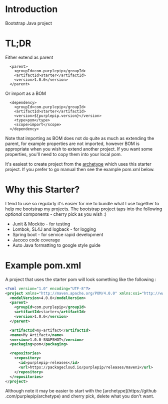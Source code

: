 # Introduction

Bootstrap Java project

# TL;DR

Either extend as parent

      <parent>
        <groupId>com.purplepip</groupId>
        <artifactId>starter</artifactId>
        <version>1.0.6</version>
      </parent>

Or import as a BOM

      <dependency>
        <groupId>com.purplepip</groupId>
        <artifactId>starter</artifactId>
        <version>${purplepip.version}</version>
        <type>pom</type>
        <scope>import</scope>
      </dependency>
      
Note that importing as BOM does not do quite as much as extending the parent,
for example properties are not imported, however BOM is appropriate when
you wish to extend another project.  If you want some properties, you'll need
to copy them into your local pom.

It's easiest to create project from the [archetype](https://github.com/purplepip/archetype)
which uses this starter project.  If you prefer to go manual then see the 
example pom.xml below.


# Why this Starter?

I tend to use so regularly it's easier for me to bundle what I use together
to help me bootstrap my projects.   The bootstrap project taps into the
following *optional* components - cherry pick as you wish :)

* Junit & Mockito - for testing
* Lombok, SL4J and logback - for logging
* Spring boot - for service rapid development
* Jacoco code coverage
* Auto Java formatting to google style guide

# Example pom.xml

A project that uses the starter pom will look something like the following :
```xml
<?xml version="1.0" encoding="UTF-8"?>
<project xmlns="http://maven.apache.org/POM/4.0.0" xmlns:xsi="http://www.w3.org/2001/XMLSchema-instance" xsi:schemaLocation="http://maven.apache.org/POM/4.0.0 http://maven.apache.org/xsd/maven-4.0.0.xsd">
  <modelVersion>4.0.0</modelVersion>
  <parent>
    <groupId>com.purplepip</groupId>
    <artifactId>starter</artifactId>
    <version>1.0.6</version>
  </parent>

  <artifactId>my-artifact</artifactId>
  <name>My Artifact</name>
  <version>1.0.0-SNAPSHOT</version>
  <packaging>pom</packaging>

  <repositories>
    <repository>
      <id>purplepip-releases</id>
      <url>https://packagecloud.io/purplepip/releases/maven2</url>
    </repository>
  </repositories>
</project>
```

Although note it may be easier to start with the [archetype](https://github
.com/purplepip/archetype) and cherry pick, delete what you don't want.
